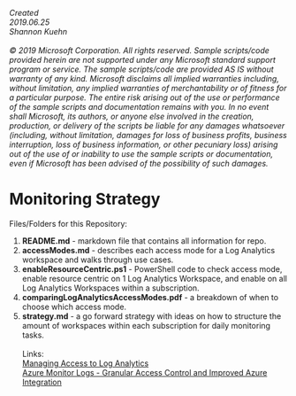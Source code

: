 <i>Created 
<br>2019.06.25 
<br>Shannon Kuehn 
<br>
<br>© 2019 Microsoft Corporation. 
All rights reserved. Sample scripts/code provided herein are not supported under any Microsoft standard support program or service. The sample scripts/code are provided AS IS without warranty of any kind. Microsoft disclaims all implied warranties including, without limitation, any implied warranties of merchantability or of fitness for a particular purpose. The entire risk arising out of the use or performance of the sample scripts and documentation remains with you. In no event shall Microsoft, its authors, or anyone else involved in the creation, production, or delivery of the scripts be liable for any damages whatsoever (including, without limitation, damages for loss of business profits, business interruption, loss of business information, or other pecuniary loss) arising out of the use of or inability to use the sample scripts or documentation, even if Microsoft has been advised of the possibility of such damages.</i>
<br>
# Monitoring Strategy
Files/Folders for this Repository:
1) **README.md** - markdown file that contains all information for repo. 
2) **accessModes.md** - describes each access mode for a Log Analytics workspace and walks through use cases.
3) **enableResourceCentric.ps1** - PowerShell code to check access mode, enable resource centric on 1 Log Analytics Workspace, and enable on all Log Analytics Workspaces within a subscription.
4) **comparingLogAnalyticsAccessModes.pdf** - a breakdown of when to choose which access mode.
5) **strategy.md** - a go forward strategy with ideas on how to structure the amount of workspaces within each subscription for daily monitoring tasks.
<br><br>Links:</b>
<br><a href="https://docs.microsoft.com/azure/azure-monitor/platform/manage-access?WT.mc_id=ept-0000-shkuehn">Managing Access to Log Analytics</a>
<br><a href="https://azure.microsoft.com/blog/transforming-azure-monitor-logs-for-devops-granular-access-control-and-imporved-azure-integration/?WT.mc_id=ept-0000-shkuehn">Azure Monitor Logs - Granular Access Control and Improved Azure Integration</a>
